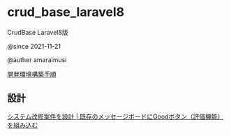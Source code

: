 # crud_base_laravel8
CrudBase Laravel8版

@since 2021-11-21

@auther amaraimusi


[開発環境構築手順](README_Environment2.md "開発環境構築手順")


## 設計

[システム改修案件を設計 | 既存のメッセージボードにGoodボタン（評価機能）を組み込む](https://amaraimusi.sakura.ne.jp/note_prg/mgt/sys_design_note2.html "システム改修案件を設計 | 既存のメッセージボードにGoodボタン（評価機能）を組み込む")
